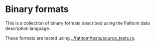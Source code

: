 # Binary formats

This is a collection of binary formats described using the Fathom data
description language.

These formats are tested using [../fathom/tests/source_tests.rs](../fathom/tests/source_tests.rs).
